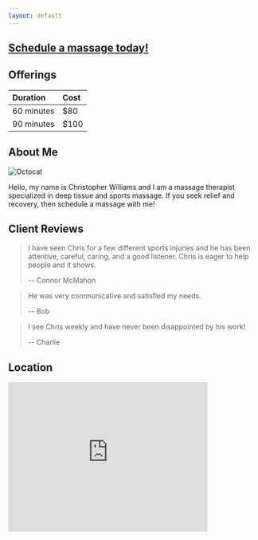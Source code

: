 ```yaml
---
layout: default
---
```


<title>Williams Wellness Massage</title>
<link rel="icon" type="image/x-icon" href="/images/favicon.ico">

## [Schedule a massage today!](https://www.massagebook.com/dashboard#/business/18490779/dashboard)

## Offerings

| Duration   | Cost |
|:-----------|:-----|
| 60 minutes | $80  |
| 90 minutes | $100 |

## About Me

![Octocat](https://github.githubassets.com/images/icons/emoji/octocat.png)

Hello, my name is Christopher Williams and I am a massage therapist specialized in deep tissue and sports massage. If you seek relief and recovery, then schedule a massage with me!

## Client Reviews

> I have seen Chris for a few different sports injuries and he has been attentive, careful, caring, and a good listener. Chris is eager to help people and it shows.
>
> -- Connor McMahon

> He was very communicative and satisfied my needs.
>
> -- Bob

> I see Chris weekly and have never been disappointed by his work!
>
> -- Charlie

## Location

<iframe src="https://www.google.com/maps/embed?pb=!1m18!1m12!1m3!1d195356.59251547535!2d-105.51358925659213!3d40.08775113393526!2m3!1f0!2f0!3f0!3m2!1i1024!2i768!4f13.1!3m3!1m2!1s0x876bdbec62ae71c5%3A0x7f490073a9b047cd!2sBoulder%20County%2C%20CO!5e0!3m2!1sen!2sus!4v1665374274088!5m2!1sen!2sus" width="400" height="300" style="border:0;" allowfullscreen="" loading="lazy" referrerpolicy="no-referrer-when-downgrade"></iframe>
